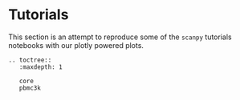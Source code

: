 # Tutorials

This section is an attempt to reproduce some of the `scanpy` tutorials notebooks with our plotly powered plots.

```{eval-rst}
.. toctree::
   :maxdepth: 1

   core
   pbmc3k
```
